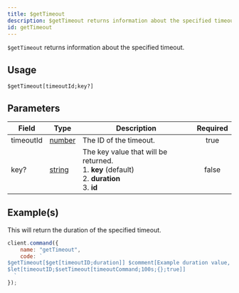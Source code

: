 ```yaml
---
title: $getTimeout
description: $getTimeout returns information about the specified timeout.
id: getTimeout
---
```


`$getTimeout` returns information about the specified timeout.

## Usage

```aoi
$getTimeout[timeoutId;key?]
```

## Parameters

| Field     | Type                                                                                              | Description                                                                                                          | Required |
| --------  | ------------------------------------------------------------------------------------------------- | ---------------------------------------------------------------------------------------------------------------------| :------: |
| timeoutId | [number](https://developer.mozilla.org/en-US/docs/Web/JavaScript/Reference/Global_Objects/Number) | The ID of the timeout.                                                                                               |  true    |
| key?      | [string](https://developer.mozilla.org/en-US/docs/Web/JavaScript/Reference/Global_Objects/String) | The key value that will be returned. <br /> 1. **key** (default) <br /> 2. **duration** <br /> 3. **id**             |  false   |

## Example(s)

This will return the duration of the specified timeout.

```js
client.command({
    name: "getTimeout",
    code: `
$getTimeout[$get[timeoutID;duration]] $comment[Example duration value, 1723905246347]
$let[timeoutID;$setTimeout[timeoutCommand;100s;{};true]]
  `
});
```
